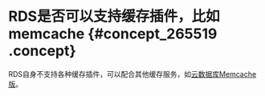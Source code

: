 # RDS是否可以支持缓存插件，比如memcache {#concept_265519 .concept}

RDS自身不支持各种缓存插件，可以配合其他缓存服务，如[云数据库Memcache版](https://www.alibabacloud.com/help/zh/doc-detail/26530.htm)。

